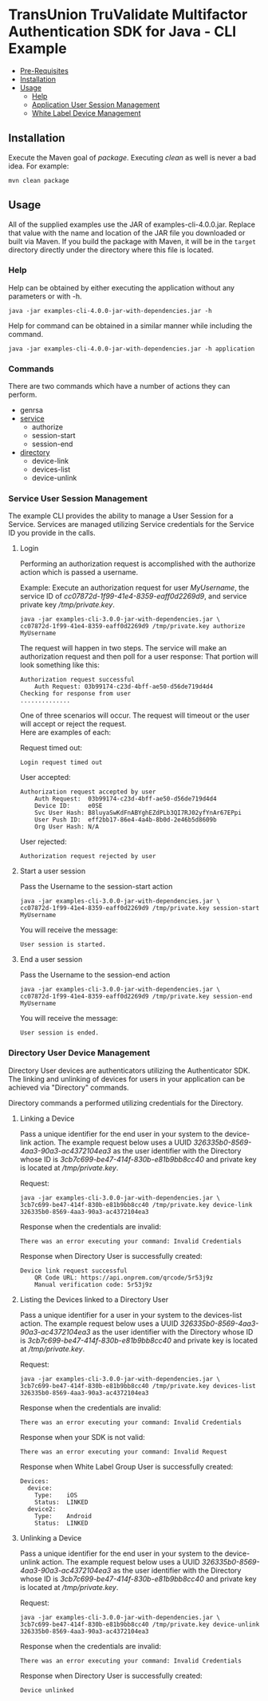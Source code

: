 # TransUnion TruValidate Multifactor Authentication SDK for Java - CLI Example


  * [Pre-Requisites](#prerequisites)
  * [Installation](#installation)
  * [Usage](#usage)
    * [Help](#help)
    * [Application User Session Management](#app)
    * [White Label Device Management](#whitelabel)

## <a name="installation"></a>Installation

Execute the Maven goal of _package_. Executing _clean_ as well is never a bad idea.  For example:

```
mvn clean package
```

## <a name="usage"></a>Usage

All of the supplied examples use the JAR of examples-cli-4.0.0.jar. Replace that value with the name and location
of the JAR file you downloaded or built via Maven. If you build the package with Maven, it will be in the `target`
directory directly under the directory where this file is located.

### <a name="help"></a>Help
  
Help can be obtained by either executing the application without any parameters or with -h.

```
java -jar examples-cli-4.0.0-jar-with-dependencies.jar -h
```

Help for command can be obtained in a similar manner while including the command.

```
java -jar examples-cli-4.0.0-jar-with-dependencies.jar -h application

```

### <a name="commands"></a>Commands

There are two commands which have a number of actions they can perform.

  * genrsa
  * [service](#service)
    * authorize
    * session-start
    * session-end
  * [directory](#directory)
    * device-link
    * devices-list
    * device-unlink

### <a name="service"></a>Service User Session Management

The example CLI provides the ability to manage a User Session for a Service. Services are managed utilizing
Service credentials for the Service ID you provide in the calls.

  1. Login
  
        Performing an authorization request is accomplished with the authorize action which is passed a username.

        Example: Execute an authorization request for user _MyUsername_, the service ID of 
        _cc07872d-1f99-41e4-8359-eaff0d2269d9_, and service private key _/tmp/private.key_.

        ```
        java -jar examples-cli-3.0.0-jar-with-dependencies.jar \
        cc07872d-1f99-41e4-8359-eaff0d2269d9 /tmp/private.key authorize MyUsername
        ```

        The request will happen in two steps.  The service will make an authorization request and then poll for a user
        response:  That portion will look something like this:

        ```
        Authorization request successful
            Auth Request: 03b99174-c23d-4bff-ae50-d56de719d4d4
        Checking for response from user
        ..............
        ```

        One of three scenarios will occur.  The request will timeout or the user will accept or reject the request.  
        Here are examples of each:

        Request timed out:

        ```
        Login request timed out
        ```

        User accepted:

        ```
        Authorization request accepted by user
            Auth Request:  03b99174-c23d-4bff-ae50-d56de719d4d4
            Device ID:     e0SE
            Svc User Hash: B8luyaSwKdFnABYghEZdPLb3QI7RJ02yfYnAr67EPpi
            User Push ID:  eff2bb17-86e4-4a4b-8b0d-2e46b5d8609b
            Org User Hash: N/A
        ```

        User rejected:

        ```
        Authorization request rejected by user
        ```

  2. Start a user session 

        Pass the Username to the session-start action

        ```
        java -jar examples-cli-3.0.0-jar-with-dependencies.jar \
        cc07872d-1f99-41e4-8359-eaff0d2269d9 /tmp/private.key session-start MyUsername
        ```

        You will receive the message:

        ```
        User session is started.
        ```

  3. End a user session
  
        Pass the Username to the session-end action

        ```
        java -jar examples-cli-3.0.0-jar-with-dependencies.jar \
        cc07872d-1f99-41e4-8359-eaff0d2269d9 /tmp/private.key session-end MyUsername
        ```

        You will receive the message:

        ```
        User session is ended.
        ```

### <a name="directory"></a>Directory User Device Management

Directory User devices are authenticators utilizing the Authenticator SDK.  The linking and unlinking of devices for 
users in your application can be achieved via "Directory" commands.

Directory commands a performed utilizing credentials for the Directory.

  1. Linking a Device

        Pass a unique identifier for the end user in your system to the device-link action.  The example request
        below uses a UUID _326335b0-8569-4aa3-90a3-ac4372104ea3_ as the user identifier with the Directory whose ID is  _3cb7c699-be47-414f-830b-e81b9bb8cc40_
        and private key is located at _/tmp/private.key_.

        Request:
    
        ```
        java -jar examples-cli-3.0.0-jar-with-dependencies.jar \
        3cb7c699-be47-414f-830b-e81b9bb8cc40 /tmp/private.key device-link 326335b0-8569-4aa3-90a3-ac4372104ea3

        ```

        Response when the credentials are invalid:

        ```
        There was an error executing your command: Invalid Credentials
        ```

        Response when Directory User is successfully created:

        ```
        Device link request successful
            QR Code URL: https://api.onprem.com/qrcode/5r53j9z
            Manual verification code: 5r53j9z
        ```


  2. Listing the Devices linked to a Directory User

        Pass a unique identifier for a user in your system to the devices-list action.  The example request
        below uses a UUID _326335b0-8569-4aa3-90a3-ac4372104ea3_ as the user identifier with the Directory whose ID is 
         _3cb7c699-be47-414f-830b-e81b9bb8cc40_ and private key is located at _/tmp/private.key_.

        Request:

        ```
        java -jar examples-cli-3.0.0-jar-with-dependencies.jar \
        3cb7c699-be47-414f-830b-e81b9bb8cc40 /tmp/private.key devices-list 326335b0-8569-4aa3-90a3-ac4372104ea3
        ```

        Response when the credentials are invalid:

        ```
        There was an error executing your command: Invalid Credentials
        ```

        Response when your SDK is not valid:

        ```
        There was an error executing your command: Invalid Request
        ```

        Response when White Label Group User is successfully created:

        ```
        Devices:
          device:
            Type:    iOS
            Status:  LINKED
          device2:
            Type:    Android
            Status:  LINKED
        ```


  3. Unlinking a Device

        Pass a unique identifier for the end user in your system to the device-unlink action.  The example request
        below uses a UUID _326335b0-8569-4aa3-90a3-ac4372104ea3_ as the user identifier with the Directory whose ID is 
        _3cb7c699-be47-414f-830b-e81b9bb8cc40_ and private key is located at _/tmp/private.key_.

        Request:
    
        ```
        java -jar examples-cli-3.0.0-jar-with-dependencies.jar \
        3cb7c699-be47-414f-830b-e81b9bb8cc40 /tmp/private.key device-unlink 326335b0-8569-4aa3-90a3-ac4372104ea3

        ```

        Response when the credentials are invalid:

        ```
        There was an error executing your command: Invalid Credentials
        ```

        Response when Directory User is successfully created:

        ```
        Device unlinked
        ```


